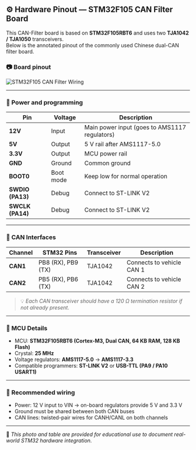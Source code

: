 ## ⚙️ Hardware Pinout — STM32F105 CAN Filter Board

This CAN-Filter board is based on **STM32F105RBT6** and uses two **TJA1042 / TJA1050** transceivers.  
Below is the annotated pinout of the commonly used Chinese dual-CAN filter board.

### 📷 Board pinout

![STM32F105 CAN Filter Wiring](https://github.com/user-attachments/assets/b6faee2b-14d8-4aa8-9805-4c579bddd6f9)

---

### 🔌 Power and programming

| Pin | Voltage | Description |
|-----|----------|-------------|
| **12V** | Input | Main power input (goes to AMS1117 regulators) |
| **5V**  | Output | 5 V rail after AMS1117-5.0 |
| **3.3V** | Output | MCU power rail |
| **GND** | Ground | Common ground |
| **BOOT0** | Boot mode | Keep low for normal operation |
| **SWDIO (PA13)** | Debug | Connect to ST-LINK V2 |
| **SWCLK (PA14)** | Debug | Connect to ST-LINK V2 |

---

### 🧩 CAN Interfaces

| Channel | STM32 Pins | Transceiver | Description |
|----------|-------------|-------------|--------------|
| **CAN1** | PB8 (RX), PB9 (TX) | TJA1042 | Connects to vehicle CAN 1 |
| **CAN2** | PB5 (RX), PB6 (TX) | TJA1042 | Connects to vehicle CAN 2 |

> 💡 *Each CAN transceiver should have a 120 Ω termination resistor if not already present.*

---

### 🧠 MCU Details

- MCU: **STM32F105RBT6 (Cortex-M3, Dual CAN, 64 KB RAM, 128 KB Flash)**  
- Crystal: **25 MHz**
- Voltage regulators: **AMS1117-5.0** → **AMS1117-3.3**
- Compatible programmers: **ST-LINK V2** or **USB-TTL (PA9 / PA10 USART1)**

---

### 🔧 Recommended wiring

- Power: 12 V input to VIN → on-board regulators provide 5 V and 3.3 V  
- Ground must be shared between both CAN buses  
- CAN lines: twisted-pair wires for CANH/CANL on both channels  

---

📘 *This photo and table are provided for educational use to document real-world STM32 hardware integration.*







